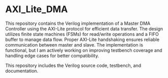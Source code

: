 # AXI_Lite_DMA
This repository contains the Verilog implementation of a Master DMA Controller using the AXI-Lite protocol for efficient data transfer. The design utilizes finite state machines (FSMs) for read/write operations and a FIFO buffer to manage data flow. Proper AXI-Lite handshaking ensures reliable communication between master and slave.
The implementation is functional, but I am actively working on improving testbench coverage and handling edge cases for better compatibility. 

This repository includes the Verilog source code, testbench, and documentation.

